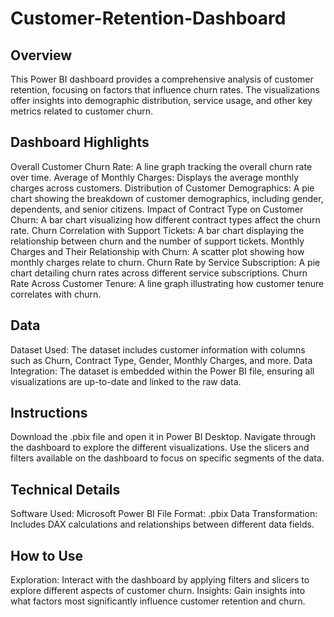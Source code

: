 # Customer-Retention-Dashboard
## Overview
This Power BI dashboard provides a comprehensive analysis of customer retention, focusing on factors that influence churn rates. The visualizations offer insights into demographic distribution, service usage, and other key metrics related to customer churn.

## Dashboard Highlights
Overall Customer Churn Rate: A line graph tracking the overall churn rate over time. 
Average of Monthly Charges: Displays the average monthly charges across customers.
Distribution of Customer Demographics: A pie chart showing the breakdown of customer demographics, including gender, dependents, and senior citizens.
Impact of Contract Type on Customer Churn: A bar chart visualizing how different contract types affect the churn rate.
Churn Correlation with Support Tickets: A bar chart displaying the relationship between churn and the number of support tickets.
Monthly Charges and Their Relationship with Churn: A scatter plot showing how monthly charges relate to churn.
Churn Rate by Service Subscription: A pie chart detailing churn rates across different service subscriptions.
Churn Rate Across Customer Tenure: A line graph illustrating how customer tenure correlates with churn.
## Data
Dataset Used: The dataset includes customer information with columns such as Churn, Contract Type, Gender, Monthly Charges, and more.
Data Integration: The dataset is embedded within the Power BI file, ensuring all visualizations are up-to-date and linked to the raw data.
## Instructions
Download the .pbix file and open it in Power BI Desktop.
Navigate through the dashboard to explore the different visualizations.
Use the slicers and filters available on the dashboard to focus on specific segments of the data.
## Technical Details
Software Used: Microsoft Power BI
File Format: .pbix
Data Transformation: Includes DAX calculations and relationships between different data fields.
## How to Use
Exploration: Interact with the dashboard by applying filters and slicers to explore different aspects of customer churn.
Insights: Gain insights into what factors most significantly influence customer retention and churn.
